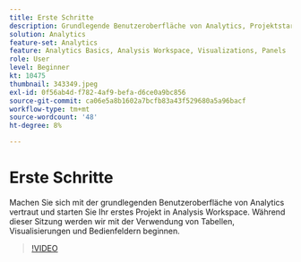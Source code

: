 ```yaml
---
title: Erste Schritte
description: Grundlegende Benutzeroberfläche von Analytics, Projektstart für Ihr erstes Projekt in Analysis Workspace, Verwendung von Tabellen, Visualisierungen und Bedienfeldern.
solution: Analytics
feature-set: Analytics
feature: Analytics Basics, Analysis Workspace, Visualizations, Panels
role: User
level: Beginner
kt: 10475
thumbnail: 343349.jpeg
exl-id: 0f56ab4d-f782-4af9-befa-d6ce0a9bc856
source-git-commit: ca06e5a8b1602a7bcfb83a43f529680a5a96bacf
workflow-type: tm+mt
source-wordcount: '48'
ht-degree: 8%

---
```


# Erste Schritte

Machen Sie sich mit der grundlegenden Benutzeroberfläche von Analytics vertraut und starten Sie Ihr erstes Projekt in Analysis Workspace. Während dieser Sitzung werden wir mit der Verwendung von Tabellen, Visualisierungen und Bedienfeldern beginnen.

>[!VIDEO](https://video.tv.adobe.com/v/343349/?quality=12&learn=on)
